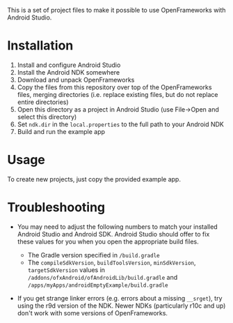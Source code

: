 This is a set of project files to make it possible to use OpenFrameworks with Android Studio.

# Installation

1. Install and configure Android Studio
2. Install the Android NDK somewhere
3. Download and unpack OpenFrameworks
4. Copy the files from this repository over top of the OpenFrameworks files, merging directories
    (i.e. replace existing files, but do not replace entire directories)
5. Open this directory as a project in Android Studio (use File->Open and select this directory)
6. Set `ndk.dir` in the `local.properties` to the full path to your Android NDK
7. Build and run the example app

# Usage

To create new projects, just copy the provided example app.

# Troubleshooting

- You may need to adjust the following numbers to match your installed Android Studio and Android SDK.
Android Studio should offer to fix these values for you when you open the appropriate build files.

    - The Gradle version specified in `/build.gradle`
    - The `compileSdkVersion`, `buildToolsVersion`, `minSdkVersion`, `targetSdkVersion` values
        in `/addons/ofxAndroid/ofAndroidLib/build.gradle` and `/apps/myApps/androidEmptyExample/build.gradle`

- If you get strange linker errors (e.g. errors about a missing `__srget`), try using the r9d version
of the NDK. Newer NDKs (particularly r10c and up) don't work with some versions of OpenFrameworks.

